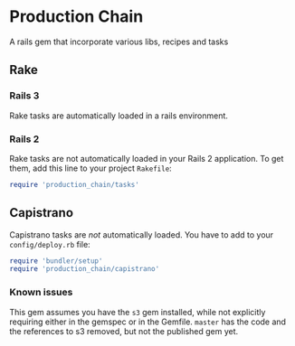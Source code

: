 # Production Chain

A rails gem that incorporate various libs, recipes and tasks

## Rake

### Rails 3
Rake tasks are automatically loaded in a rails environment.

### Rails 2
Rake tasks are not automatically loaded in your Rails 2 application. To get them, add this line to your project `Rakefile`:
```ruby
require 'production_chain/tasks'
```

## Capistrano

Capistrano tasks are *not* automatically loaded. You have to add to your `config/deploy.rb` file:

```ruby
require 'bundler/setup'
require 'production_chain/capistrano'
```

### Known issues

This gem assumes you have the `s3` gem installed, while not explicitly requiring either in the gemspec or in the Gemfile. `master` has the code and the references to s3 removed, but not the published gem yet.

